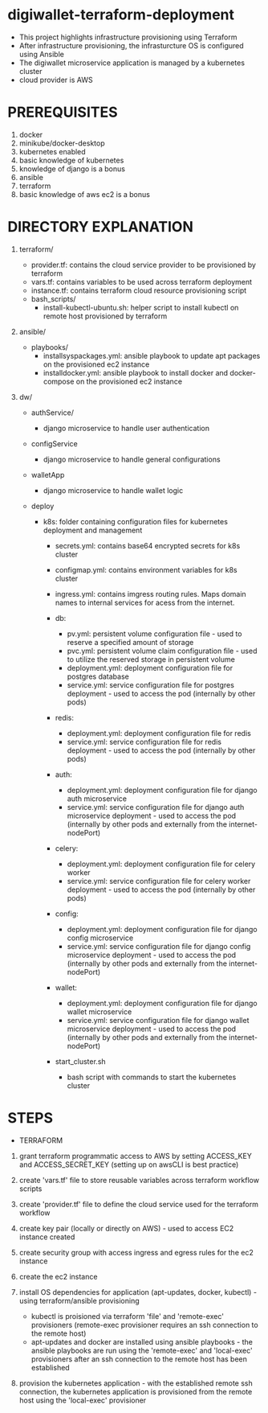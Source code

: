 # digiwallet-terraform-deployment

- This project highlights infrastructure provisioning using Terraform
- After infrastructure provisioning, the infrasturcture OS is configured using Ansible
- The digiwallet microservice application is managed by a kubernetes cluster
- cloud provider is AWS


# PREREQUISITES
1. docker
2. minikube/docker-desktop
3. kubernetes enabled
4. basic knowledge of kubernetes
5. knowledge of django is a bonus
6. ansible
7. terraform
8. basic knowledge of aws ec2 is a bonus

# DIRECTORY EXPLANATION
1. terraform/
    - provider.tf: contains the cloud service provider to be provisioned by terraform
    - vars.tf: contains variables to be used across terraform deployment
    - instance.tf: contains terraform cloud resource provisioning script
    - bash_scripts/
        - install-kubectl-ubuntu.sh: helper script to install kubectl on remote host provisioned by terraform

2. ansible/
    - playbooks/
        - installsyspackages.yml: ansible playbook to update apt packages on the provisioned ec2 instance
        - installdocker.yml: ansible playbook to install docker and docker-compose on the provisioned ec2 instance

3. dw/
    - authService/
        - django microservice to handle user authentication
    
    - configService
        - django microservice to handle general configurations

    - walletApp
        - django microservice to handle wallet logic

    - deploy
        - k8s: folder containing configuration files for kubernetes deployment and management
            - secrets.yml: contains base64 encrypted secrets for k8s cluster
            - configmap.yml: contains environment variables for k8s cluster
            - ingress.yml: contains imgress routing rules. Maps domain names to internal services for acess from the internet.
            - db:
                - pv.yml: persistent volume configuration file - used to reserve a specified amount of storage
                - pvc.yml: persistent volume claim configuration file - used to utilize the reserved storage in persistent volume
                - deployment.yml: deployment configuration file for postgres database
                - service.yml: service configuration file for postgres deployment - used to access the pod (internally by other pods)
            - redis:
                - deployment.yml: deployment configuration file for redis
                - service.yml: service configuration file for redis deployment - used to access the pod (internally by other pods)
            - auth:
                - deployment.yml: deployment configuration file for django auth microservice
                - service.yml: service configuration file for django auth microservice deployment - used to access the pod (internally by other pods and externally from the internet- nodePort)
            - celery:
                - deployment.yml: deployment configuration file for celery worker
                - service.yml: service configuration file for celery worker deployment - used to access the pod (internally by other pods)
            - config:
                - deployment.yml: deployment configuration file for django config microservice
                - service.yml: service configuration file for django config microservice deployment - used to access the pod (internally by other pods and externally from the internet- nodePort)
            - wallet:
                - deployment.yml: deployment configuration file for django wallet microservice
                - service.yml: service configuration file for django wallet microservice deployment - used to access the pod (internally by other pods and externally from the internet- nodePort)

            - start_cluster.sh
                - bash script with commands to start the kubernetes cluster



# STEPS

- TERRAFORM

1. grant terraform programmatic access to AWS by setting ACCESS_KEY and ACCESS_SECRET_KEY (setting up on awsCLI is best practice)

2. create 'vars.tf' file to store reusable variables across terraform workflow scripts

3. create 'provider.tf' file to define the cloud service used for the terraform workflow

4. create key pair (locally or directly on AWS) - used to access EC2 instance created

5. create security group with access ingress and egress rules for the ec2 instance

6. create the ec2 instance

7. install OS dependencies for application (apt-updates, docker, kubectl) - using terraform/ansible provisioning
    - kubectl is proisioned via terraform 'file' and 'remote-exec' provisioners (remote-exec provisioner requires an ssh connection to the remote host)
    - apt-updates and docker are installed using ansible playbooks - the ansible playbooks are run using the 'remote-exec' and 'local-exec' provisioners after an ssh connection to the remote host has been established

8. provision the kubernetes application - with the established remote ssh connection, the kubernetes application is provisioned from the remote host using the 'local-exec' provisioner

